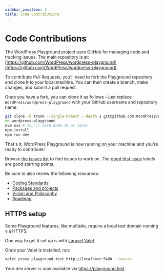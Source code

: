 ```yaml
---
sidebar_position: 1
title: Code Contributions
---
```


# Code Contributions

The WordPress Playground project uses GitHub for managing code and tracking issues. The main repository is at: [https://github.com/WordPress/wordpress-playground](https://github.com/WordPress/wordpress-playground).

To contribute Pull Requests, you'll need to fork the Playground repository and clone it to your local machine. You can then create a branch, make changes, and submit a pull request.

Once you have a fork, you can clone it as follows – just replace `WordPress/wordpress-playground` with your GitHub username and repository name:

```bash
git clone -b trunk --single-branch --depth 1 git@github.com:WordPress/wordpress-playground.git
cd wordpress-playground
nvm use # You'll need Node 16 or later
npm install
npm run dev
```

That's it, WordPress Playground is now running on your machine and you're ready to contribute!

Browse [the issues list](https://github.com/wordpress/wordpress-playground/issues) to find issues to work on. The [good first issue](https://github.com/wordpress/wordpress-playground/issues?q=is%3Aopen+is%3Aissue+label%3A%22Good+First+Issue%22) labels are good starting points.

Be sure to also review the following resources:

-   [Coding Standards](./03-coding-standards.md)
-   [Packages and projects](./04-packages-and-projects.md)
-   [Vision and Philosophy](https://github.com/WordPress/wordpress-playground/issues/472)
-   [Roadmap](https://github.com/WordPress/wordpress-playground/issues/525)

## HTTPS setup

Some Playground features, like multisite, require a local test domain running via HTTPS.

One way to get it set up is with [Laravel Valet](https://laravel.com/docs/10.x/valet).

Once your Valet is installed, run:

```bash
valet proxy playground.test http://localhost:5400 --secure
```

Your dev server is now available via https://playground.test.
